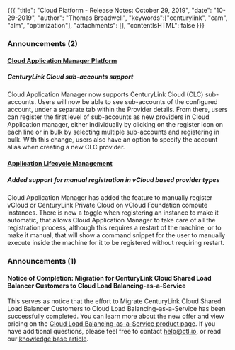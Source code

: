 {{{
"title": "Cloud Platform - Release Notes: October 29, 2019",
"date": "10-29-2019",
"author": "Thomas Broadwell",
"keywords":["centurylink", "cam", "alm", "optimization"],
"attachments": [],
"contentIsHTML": false
}}}

### Announcements (2)

#### [Cloud Application Manager Platform](https://www.ctl.io/cloud-application-manager/)

##### CenturyLink Cloud sub-accounts support

Cloud Application Manager now supports CenturyLink Cloud (CLC) sub-accounts. Users will now be able to see sub-accounts of the configured account, under a separate tab within the Provider details. From there, users can register the first level of sub-accounts as new providers in Cloud Application manager, either individually by clicking on the register icon on each line or in bulk by selecting multiple sub-accounts and registering in bulk. With this change, users also have an option to specify the account alias when creating a new CLC provider.

#### [Application Lifecycle Management](https://www.ctl.io/cloud-application-manager/application-lifecycle-management/)

##### Added support for manual registration in vCloud based provider types

Cloud Application Manager has added the feature to manually register vCloud or CenturyLink Private Cloud on vCloud Foundation compute instances. There is now a toggle when registering an instance to make it automatic, that allows Cloud Application Manager to take care of all the registration process, although this requires a restart of the machine, or to make it manual, that will show a command snippet for the user to manually execute inside the machine for it to be registered without requiring restart.

### Announcements (1)

#### Notice of Completion: Migration for CenturyLink Cloud Shared Load Balancer Customers to Cloud Load Balancing-as-a-Service

This serves as notice that the effort to Migrate CenturyLink Cloud Shared Load Balancer Customers to Cloud Load Balancing-as-a-Service has been successfully completed. You can learn more about the new offer and view pricing on the [Cloud Load Balancing-as-a-Service product page](https://www.ctl.io/load-balancing/). If you have additional questions, please feel free to contact [help@ctl.io](mailto:help@ctl.io), or read our [knowledge base article](../../General/LBaaS/LBaaSFAQ.md).
